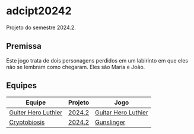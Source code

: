 # adcipt20242

Projeto do semestre 2024.2.

## Premissa

Este jogo trata de dois personagens perdidos em um labirinto em que eles não se lembram como chegaram. Eles são Maria e João.

## Equipes

| Equipe | Projeto | Jogo |
|-|-|-|
| [Guiter Hero Luthier](https://github.com/guitar-hero-luthier) | [2024.2](https://github.com/orgs/guitar-hero-luthier/projects/1) | [Guitar Hero Luthier](https://github.com/guitar-hero-luthier/guitar-hero-luthier) |
| [Cryptobiosis](https://github.com/cryptobiosis-studio) | [2024.2](https://github.com/orgs/cryptobiosis-studio/projects/1) | [Gunslinger](https://github.com/cryptobiosis-studio/gunslinger) |
